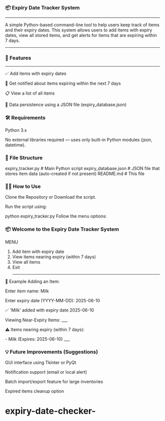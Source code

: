   ### 📦 Expiry Date Tracker System
 ___
 
 A simple Python-based command-line tool to help users keep track of items and their expiry dates. This system allows users to add items with expiry dates, view all stored items, and get alerts for items that are expiring within 7 days.
___
### 🚀 Features
___
✅ Add items with expiry dates

🔔 Get notified about items expiring within the next 7 days

📋 View a list of all items

💾 Data persistence using a JSON file (expiry_database.json)
   
### 🛠️ Requirements
Python 3.x

No external libraries required — uses only built-in Python modules (json, datetime).

### 📁 File Structure

expiry_tracker.py          # Main Python script
expiry_database.json       # JSON file that stores item data (auto-created if not present)
README.md                  # This file

### 🧑‍💻 How to Use
Clone the Repository or Download the script.

Run the script using:


python expiry_tracker.py
Follow the menu options:


### 📦 Welcome to the Expiry Date Tracker System
MENU
1. Add item with expiry date
2. View items nearing expiry (within 7 days)
3. View all items
4. Exit
   ____
🧾 Example
Adding an Item:

<P>Enter item name: Milk
<P>Enter expiry date (YYYY-MM-DD): 2025-06-10
<P>✅ 'Milk' added with expiry date 2025-06-10
<P>Viewing Near-Expiry Items:
 ___
<P>⚠ Items nearing expiry (within 7 days):
<P>- Milk (Expires: 2025-06-10)
___
  
### 💡 Future Improvements (Suggestions)
GUI interface using Tkinter or PyQt

Notification support (email or local alert)

Batch import/export feature for large inventories

Expired items cleanup option


# expiry-date-checker-
